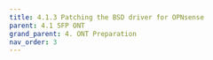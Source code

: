 ```yaml
---
title: 4.1.3 Patching the BSD driver for OPNsense
parent: 4.1 SFP ONT
grand_parent: 4. ONT Preparation
nav_order: 3
---
```


